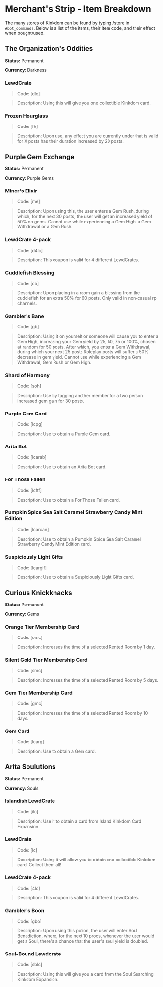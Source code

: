 # Merchant's Strip - Item Breakdown

The many stores of Kinkdom can be found by typing /store in `#bot_commands`. Below is a list of the items, their item code, and their effect when bought/used.


## The Organization's Oddities

**Status:** Permanent

**Currency:** Darkness


### LewdCrate

> Code: [dlc]

> Description: Using this will give you one collectible Kinkdom card.


### Frozen Hourglass

> Code: [fh]

> Description: Upon use, any effect you are currently under that is valid for X posts has their duration increased by 20 posts.


## Purple Gem Exchange

**Status:** Permanent

**Currency:** Purple Gems


### Miner's Elixir

> Code: [me]

> Description: Upon using this, the user enters a Gem Rush, during which, for the next 30 posts, the user will get an increased yield of 50% on gems. Cannot use while experiencing a Gem High, a Gem Withdrawal or a Gem Rush.


### LewdCrate 4-pack

> Code: [d4lc]

> Description: This coupon is valid for 4 different LewdCrates.


### Cuddlefish Blessing

> Code: [cb]

> Description: Upon placing in a room gain a blessing from the cuddlefish for an extra 50% for 60 posts. Only valid in non-casual rp channels. 


### Gambler's Bane

> Code: [gb]

> Description: Using it on yourself or someone will cause you to enter a Gem High, increasing your Gem yield by 25, 50, 75 or 100%, chosen at random for 50 posts. After which, you enter a Gem Withdrawal, during which your next 25 posts Roleplay posts will suffer a 50% decrease in gem yield. Cannot use while experiencing a Gem Withdrawal, Gem Rush or Gem High.


### Shard of Harmony

> Code: [soh]

> Description: Use by tagging another member for a two person increased gem gain for 30 posts.


### Purple Gem Card

> Code: [lcpg]

> Description: Use to obtain a Purple Gem card.


### Arita Bot

> Code: [lcarab] 

> Description: Use to obtain an Arita Bot card.


### For Those Fallen

> Code: [lcftf]

> Description: Use to obtain a For Those Fallen card.


### Pumpkin Spice Sea Salt Caramel Strawberry Candy Mint Edition

> Code: [lcarcan]

> Description: Use to obtain a Pumpkin Spice Sea Salt Caramel Strawberry Candy Mint Edition card.


### Suspiciously Light Gifts

> Code: [lcargif]

> Description: Use to obtain a Suspiciously Light Gifts card.


## Curious Knickknacks

**Status:** Permanent

**Currency:** Gems 


### Orange Tier Membership Card

> Code: [omc]

> Description: Increases the time of a selected Rented Room by 1 day.


### Silent Gold Tier Membership Card

> Code: [smc]

> Description: Increases the time of a selected Rented Room by 5 days.


### Gem Tier Membership Card

> Code: [gmc]

> Description: Increases the time of a selected Rented Room by 10 days.


### Gem Card

> Code: [lcarg]

> Description: Use to obtain a Gem card.


## Arita Soulutions

**Status:** Permanent

**Currency:** Souls


### Islandish LewdCrate

> Code: [ilc]

> Description: Use it to obtain a card from Island Kinkdom Card Expansion.


### LewdCrate

> Code: [lc]

> Description: Using it will allow you to obtain one collectible Kinkdom card. Collect them all!


### LewdCrate 4-pack

> Code: [4lc]

> Description: This coupon is valid for 4 different LewdCrates. 


### Gambler's Boon

> Code: [gbo]

> Description: Upon using this potion, the user will enter Soul Benediction, where, for the next 10 procs, whenever the user would get a Soul, there's a chance that the user's soul yield is doubled. 


### Soul-Bound Lewdcrate

> Code: [sblc]

> Description: Using this will give you a card from the Soul Searching Kinkdom Expansion.

